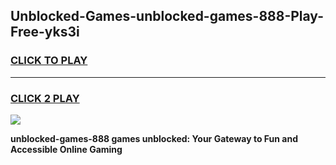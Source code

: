 
## Unblocked-Games-unblocked-games-888-Play-Free-yks3i
<h3>
<a href="https://premium76.site?title=unblocked-games-888&ref=20A">CLICK TO PLAY</a></h3>
<hr>

<h3>
<a href="https://premium76.site?title=unblocked-games-888&ref=20A">CLICK 2 PLAY</a>
  
</h3>

<a href="https://premium76.site?title=unblocked-games-888&ref=20A"><img src="https://clearcache.store/games.png"></a>


**unblocked-games-888 games unblocked: Your Gateway to Fun and Accessible Online Gaming**
